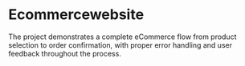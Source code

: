 # Ecommercewebsite
The project demonstrates a complete eCommerce flow from product selection to order confirmation, with proper error handling and user feedback throughout the process.
